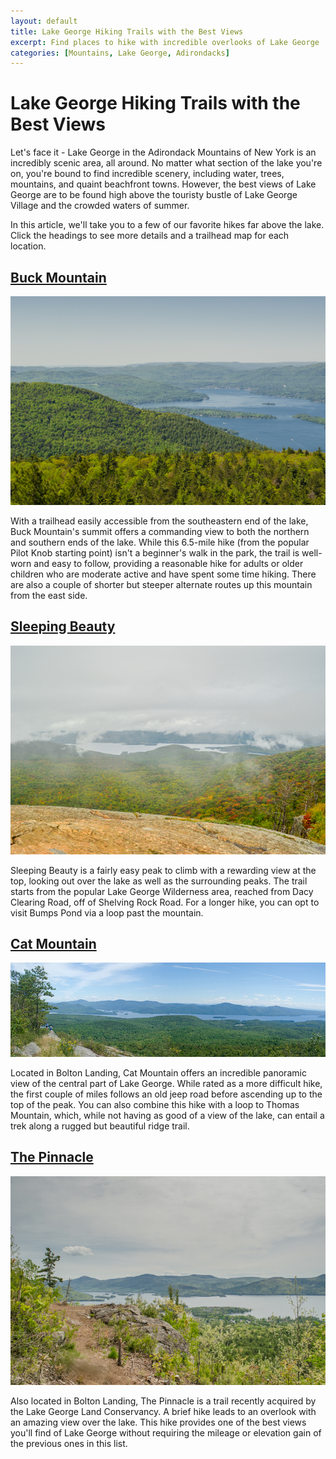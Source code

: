 ```yaml
---
layout: default
title: Lake George Hiking Trails with the Best Views 
excerpt: Find places to hike with incredible overlooks of Lake George
categories: [Mountains, Lake George, Adirondacks]
---
```


<h1>Lake George Hiking Trails with the Best Views</h1>

<p>Let's face it - Lake George in the Adirondack Mountains of New York is an incredibly scenic area, all around. No matter what section of the lake you're on, you're bound to find incredible scenery, including water, trees, mountains, and quaint beachfront towns. However, the best views of Lake George are to be found high above the touristy bustle of Lake George Village and the crowded waters of summer.</p> 

<p>In this article, we'll take you to a few of our favorite hikes far above the lake. Click the headings to see more details and a trailhead map for each location.</p>

<h2><a href="http://newyorktrailheads.com/2016/04/02/Buck-Mountain.html" class="headinglink">Buck Mountain</a></h2>

<a href="http://newyorktrailheads.com/2016/04/02/Buck-Mountain.html"><img class="pure-img-responsive" src="/img/lake-george-hikes/buck-mountain-view.jpg"></a>

<p>With a trailhead easily accessible from the southeastern end of the lake, Buck Mountain's summit offers a commanding view to both the northern and southern ends of the lake. While this 6.5-mile hike (from the popular Pilot Knob starting point) isn't a beginner's walk in the park, the trail is well-worn and easy to follow, providing a reasonable hike for adults or older children who are moderate active and have spent some time hiking. There are also a couple of shorter but steeper alternate routes up this mountain from the east side.</p>

<h2><a href="http://newyorktrailheads.com/2016/04/24/Sleeping-Beauty-Mountain.html" class="headinglink">Sleeping Beauty</a></h2>

<a href="http://newyorktrailheads.com/2016/04/24/Sleeping-Beauty-Mountain.html"><img class="pure-img-responsive" src="/img/lake-george-hikes/sleeping-beauty-lake-george-view.jpg"></a>

<p>Sleeping Beauty is a fairly easy peak to climb with a rewarding view at the top, looking out over the lake as well as the surrounding peaks. The trail starts from the popular Lake George Wilderness area, reached from Dacy Clearing Road, off of Shelving Rock Road. For a longer hike, you can opt to visit Bumps Pond via a loop past the mountain.</p>

<h2><a href="http://newyorktrailheads.com/2016/08/13/Cat-and-Thomas-Mountains.html" class="headinglink">Cat Mountain</a></h2>

<a href="http://newyorktrailheads.com/2016/08/13/Cat-and-Thomas-Mountains.html"><img class="pure-img-responsive" src="/img/lake-george-hikes/cat-mountain-panorama.jpg"></a>

<p>Located in Bolton Landing, Cat Mountain offers an incredible panoramic view of the central part of Lake George. While rated as a more difficult hike, the first couple of miles follows an old jeep road before ascending up to the top of the peak. You can also combine this hike with a loop to Thomas Mountain, which, while not having as good of a view of the lake, can entail a trek along a rugged but beautiful ridge trail.</p>

<h2><a href="http://newyorktrailheads.com/2016/07/02/The-Pinnacle.html" class="headinglink">The Pinnacle</a></h2>

<a href="http://newyorktrailheads.com/2016/07/02/The-Pinnacle.html"><img class="pure-img-responsive" src="/img/lake-george-hikes/pinnacle-lake-george-view.jpg"></a>

<p>Also located in Bolton Landing, The Pinnacle is a trail recently acquired by the Lake George Land Conservancy. A brief hike leads to an overlook with an amazing view over the lake. This hike provides one of the best views you'll find of Lake George without requiring the mileage or elevation gain of the previous ones in this list.</p> 


